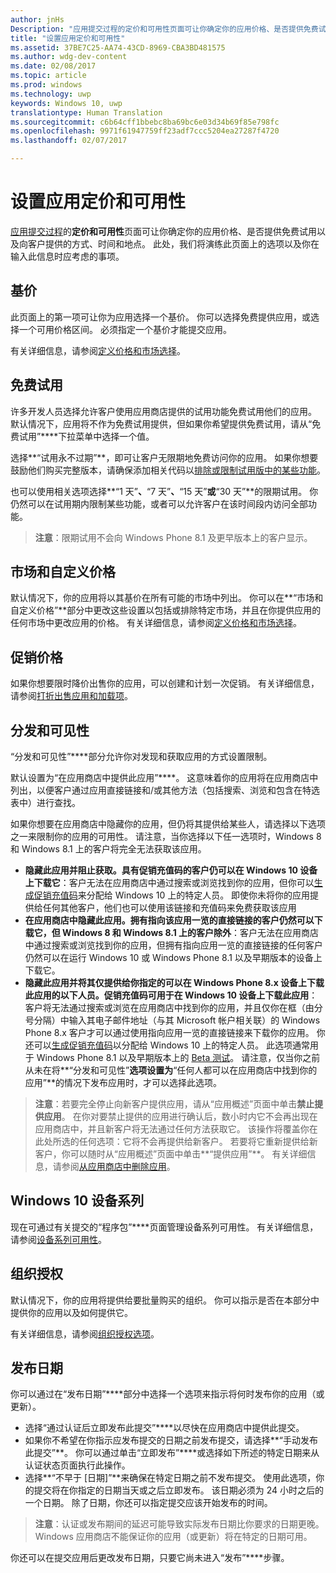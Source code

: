 ```yaml
---
author: jnHs
Description: "应用提交过程的定价和可用性页面可让你确定你的应用价格、是否提供免费试用版以及向客户提供的方式、时间和地点。"
title: "设置应用定价和可用性"
ms.assetid: 37BE7C25-AA74-43CD-8969-CBA3BD481575
ms.author: wdg-dev-content
ms.date: 02/08/2017
ms.topic: article
ms.prod: windows
ms.technology: uwp
keywords: Windows 10, uwp
translationtype: Human Translation
ms.sourcegitcommit: c6b64cff1bbebc8ba69bc6e03d34b69f85e798fc
ms.openlocfilehash: 9971f61947759ff23adf7ccc5204ea27287f4720
ms.lasthandoff: 02/07/2017

---
```


# <a name="set-app-pricing-and-availability"></a>设置应用定价和可用性


[应用提交过程](app-submissions.md)的**定价和可用性**页面可让你确定你的应用价格、是否提供免费试用以及向客户提供的方式、时间和地点。 此处，我们将演练此页面上的选项以及你在输入此信息时应考虑的事项。

## <a name="base-price"></a>基价


此页面上的第一项可让你为应用选择一个基价。 你可以选择免费提供应用，或选择一个可用价格区间。 必须指定一个基价才能提交应用。

有关详细信息，请参阅[定义价格和市场选择](define-pricing-and-market-selection.md)。

## <a name="free-trial"></a>免费试用


许多开发人员选择允许客户使用应用商店提供的试用功能免费试用他们的应用。 默认情况下，应用将不作为免费试用提供，但如果你希望提供免费试用，请从“免费试用”****下拉菜单中选择一个值。

选择**“试用永不过期”**，即可让客户无限期地免费访问你的应用。 如果你想要鼓励他们购买完整版本，请确保添加相关代码以[排除或限制试用版中的某些功能](../monetize/in-app-purchases-and-trials.md)。

也可以使用相关选项选择**“1 天”**、**“7 天”**、**“15 天”**或**“30 天”**的限期试用。 你仍然可以在试用期内限制某些功能，或者可以允许客户在该时间段内访问全部功能。

> **注意**：限期试用不会向 Windows Phone 8.1 及更早版本上的客户显示。

## <a name="markets-and-custom-prices"></a>市场和自定义价格


默认情况下，你的应用将以其基价在所有可能的市场中列出。 你可以在**“市场和自定义价格”**部分中更改这些设置以包括或排除特定市场，并且在你提供应用的任何市场中更改应用的价格。 有关详细信息，请参阅[定义价格和市场选择](define-pricing-and-market-selection.md)。

## <a name="sale-pricing"></a>促销价格


如果你想要限时降价出售你的应用，可以创建和计划一次促销。 有关详细信息，请参阅[打折出售应用和加载项](put-apps-and-add-ons-on-sale.md)。

## <a name="distribution-and-visibility"></a>分发和可见性


“分发和可见性”****部分允许你对发现和获取应用的方式设置限制。

默认设置为“在应用商店中提供此应用”****。 这意味着你的应用将在应用商店中列出，以便客户通过应用直接链接和/或其他方法（包括搜索、浏览和包含在特选表中）进行查找。

如果你想要在应用商店中隐藏你的应用，但仍将其提供给某些人，请选择以下选项之一来限制你的应用的可用性。 请注意，当你选择以下任一选项时，Windows 8 和 Windows 8.1 上的客户将完全无法获取该应用。

-   **隐藏此应用并阻止获取。具有促销充值码的客户仍可以在 Windows 10 设备上下载它**：客户无法在应用商店中通过搜索或浏览找到你的应用，但你可以[生成促销充值码](generate-promotional-codes.md)来分配给 Windows 10 上的特定人员。 即使你未将你的应用提供给任何其他客户，他们也可以使用该链接和充值码来免费获取该应用
-   **在应用商店中隐藏此应用。拥有指向该应用一览的直接链接的客户仍然可以下载它，但 Windows 8 和 Windows 8.1 上的客户除外**：客户无法在应用商店中通过搜索或浏览找到你的应用，但拥有指向应用一览的直接链接的任何客户仍然可以在运行 Windows 10 或 Windows Phone 8.1 以及早期版本的设备上下载它。
-   **隐藏此应用并将其仅提供给你指定的可以在 Windows Phone 8.x 设备上下载此应用的以下人员。促销充值码可用于在 Windows 10 设备上下载此应用**：客户将无法通过搜索或浏览在应用商店中找到你的应用，并且仅你在框（由分号分隔）中输入其电子邮件地址（与其 Microsoft 帐户相关联）的 Windows Phone 8.x 客户才可以通过使用指向应用一览的直接链接来下载你的应用。 你还可以[生成促销充值码](generate-promotional-codes.md)以分配给 Windows 10 上的特定人员。 此选项通常用于 Windows Phone 8.1 以及早期版本上的 [Beta 测试](beta-testing-and-targeted-distribution.md)。 请注意，仅当你之前从未在将**“分发和可见性”**选项设置为**“任何人都可以在应用商店中找到你的应用”**的情况下发布应用时，才可以选择此选项。

> **注意**：若要完全停止向新客户提供应用，请从“应用概述”页面中单击**禁止提供应用**。 在你对要禁止提供的应用进行确认后，数小时内它不会再出现在应用商店中，并且新客户将无法通过任何方法获取它。 该操作将覆盖你在此处所选的任何选项：它将不会再提供给新客户。 若要将它重新提供给新客户，你可以随时从“应用概述”页面中单击**“提供应用”**。 有关详细信息，请参阅[从应用商店中删除应用](guidance-for-app-package-management.md#removing-an-app-from-the-store)。

## <a name="windows-10-device-families"></a>Windows 10 设备系列

现在可通过有关提交的“程序包”****页面管理设备系列可用性。 有关详细信息，请参阅[设备系列可用性](upload-app-packages.md#device-family-availability)。

## <a name="organizational-licensing"></a>组织授权


默认情况下，你的应用将提供给要批量购买的组织。 你可以指示是否在本部分中提供你的应用以及如何提供它。

有关详细信息，请参阅[组织授权选项](organizational-licensing.md)。

## <a name="publish-date"></a>发布日期


你可以通过在“发布日期”****部分中选择一个选项来指示将何时发布你的应用（或更新）。

-   选择“通过认证后立即发布此提交”****以尽快在应用商店中提供此提交。
-   如果你不希望在你指示应发布提交的日期之前发布提交，请选择**“手动发布此提交”**。 你可以通过单击“立即发布”****或选择如下所述的特定日期来从认证状态页面执行此操作。
-   选择**“不早于 \[日期\]”**来确保在特定日期之前不发布提交。 使用此选项，你的提交将在你指定的日期当天或之后立即发布。 该日期必须为 24 小时之后的一个日期。 除了日期，你还可以指定提交应该开始发布的时间。

   > **注意**：认证或发布期间的延迟可能导致实际发布日期比你要求的日期更晚。 Windows 应用商店不能保证你的应用（或更新）将在特定的日期可用。

你还可以在提交应用后更改发布日期，只要它尚未进入“发布”****步骤。
 

 

